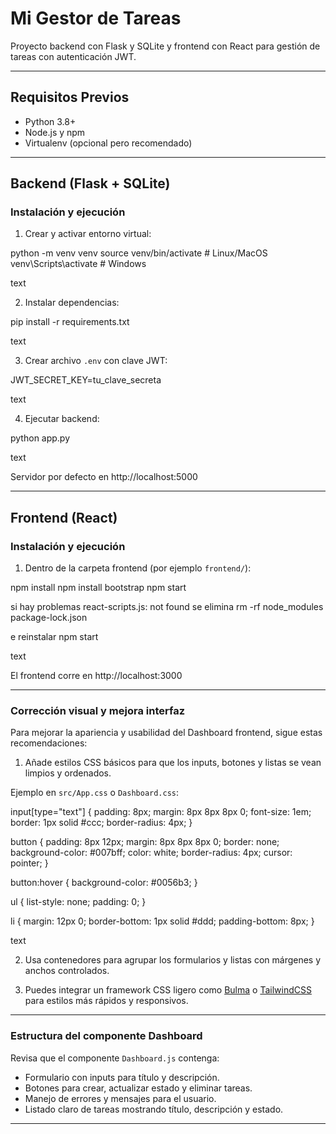 # Mi Gestor de Tareas

Proyecto backend con Flask y SQLite y frontend con React para gestión de tareas con autenticación JWT.

---

## Requisitos Previos

- Python 3.8+
- Node.js y npm
- Virtualenv (opcional pero recomendado)

---

## Backend (Flask + SQLite)

### Instalación y ejecución

1. Crear y activar entorno virtual:

python -m venv venv
source venv/bin/activate # Linux/MacOS
venv\Scripts\activate # Windows

text

2. Instalar dependencias:

pip install -r requirements.txt

text

3. Crear archivo `.env` con clave JWT:

JWT_SECRET_KEY=tu_clave_secreta

text

4. Ejecutar backend:

python app.py

text

Servidor por defecto en http://localhost:5000

---

## Frontend (React)

### Instalación y ejecución

1. Dentro de la carpeta frontend (por ejemplo `frontend/`):

npm install
npm install bootstrap
npm start


si hay problemas 
react-scripts.js: not found
se elimina rm -rf node_modules package-lock.json

 e reinstalar
 npm start

text

El frontend corre en http://localhost:3000

---

### Corrección visual y mejora interfaz

Para mejorar la apariencia y usabilidad del Dashboard frontend, sigue estas recomendaciones:

1. Añade estilos CSS básicos para que los inputs, botones y listas se vean limpios y ordenados.

Ejemplo en `src/App.css` o `Dashboard.css`:

input[type="text"] {
padding: 8px;
margin: 8px 8px 8px 0;
font-size: 1em;
border: 1px solid #ccc;
border-radius: 4px;
}

button {
padding: 8px 12px;
margin: 8px 8px 8px 0;
border: none;
background-color: #007bff;
color: white;
border-radius: 4px;
cursor: pointer;
}

button:hover {
background-color: #0056b3;
}

ul {
list-style: none;
padding: 0;
}

li {
margin: 12px 0;
border-bottom: 1px solid #ddd;
padding-bottom: 8px;
}

text

2. Usa contenedores para agrupar los formularios y listas con márgenes y anchos controlados.

3. Puedes integrar un framework CSS ligero como [Bulma](https://bulma.io/) o [TailwindCSS](https://tailwindcss.com/) para estilos más rápidos y responsivos.

---

### Estructura del componente Dashboard

Revisa que el componente `Dashboard.js` contenga:

- Formulario con inputs para título y descripción.
- Botones para crear, actualizar estado y eliminar tareas.
- Manejo de errores y mensajes para el usuario.
- Listado claro de tareas mostrando título, descripción y estado.

---
